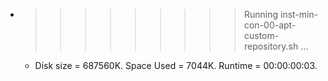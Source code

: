 * >>>>>>>>> Running inst-min-con-00-apt-custom-repository.sh ...
  * Disk size = 687560K. Space Used = 7044K. Runtime = 00:00:00:03.
